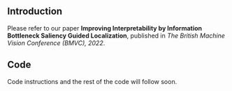 ## Introduction

Please refer to our paper **Improving Interpretability by Information Bottleneck Saliency Guided Localization**, published in *The British Machine Vision Conference (BMVC), 2022*. 

## Code

Code instructions and the rest of the code will follow soon.

